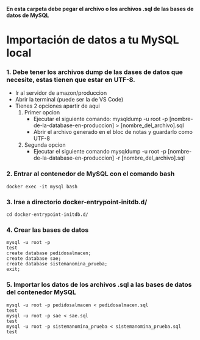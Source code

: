 **En esta carpeta debe pegar el archivo o los archivos .sql de las bases de datos de MySQL**

# Importación de datos a tu MySQL local

### 1. Debe tener los archivos dump de las dases de datos que necesite, estas tienen que estar en UTF-8.
* Ir al servidor de amazon/produccion
* Abrir la terminal (puede ser la de VS Code)
* Tienes 2 opciones apartir de aqui
    1. Primer opcion
        * Ejecutar el siguiente comando:
            mysqldump -u root -p [nombre-de-la-database-en-produccion] > [nombre_del_archivo].sql 
        * Abrir el archivo generado en el bloc de notas y guardarlo como UTF-8
    2. Segunda opcion
        * Ejecutar el siguiente comando
            mysqldump -u root -p [nombre-de-la-database-en-produccion] -r [nombre_del_archivo].sql

### 2. Entrar al contenedor de MySQL con el comando bash
    docker exec -it mysql bash

### 3. Irse a directorio docker-entrypoint-initdb.d/
    cd docker-entrypoint-initdb.d/

### 4. Crear las bases de datos
    mysql -u root -p
    test
    create database pedidosalmacen;
    create database sae;
    create database sistemanomina_prueba;
    exit;

### 5. Importar los datos de los archivos .sql a las bases de datos del contenedor MySQL
    mysql -u root -p pedidosalmacen < pedidosalmacen.sql
    test
    mysql -u root -p sae < sae.sql
    test
    mysql -u root -p sistemanomina_prueba < sistemanomina_prueba.sql
    test
